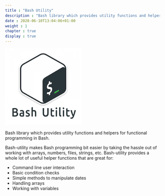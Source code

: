 ```yaml
---
title : "Bash Utility"
description : "Bash library which provides utility functions and helpers for functional programming in Bash."
date : 2020-06-10T13:04:06+01:00
weight : 1
chapter : true
display : true
---
```


![Bash Utility](/images/bash-utility.png?featherlight=false "Bash Utility")

Bash library which provides utility functions and helpers for functional programming in Bash.

Bash-utility makes Bash programming bit easier by taking the hassle out of working with arrays, numbers, files, strings, etc. Bash-utility provides a whole lot of useful helper functions that are great for:

 * Command line user interaction
 * Basic condition checks
 * Simple methods to manipulate dates
 * Handling arrays
 * Working with variables
